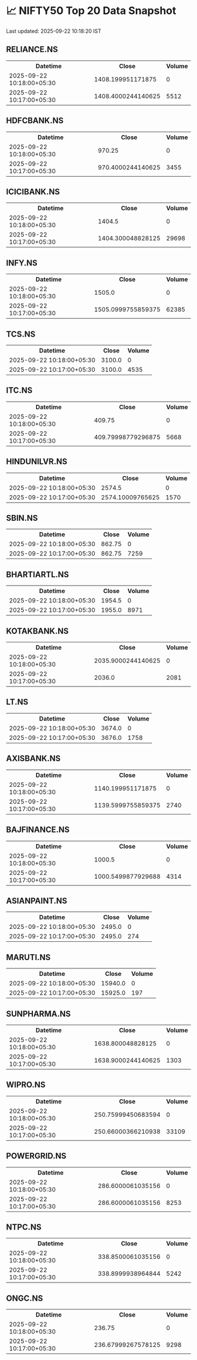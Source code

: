 # 📈 NIFTY50 Top 20 Data Snapshot

Last updated: 2025-09-22 10:18:20 IST

## RELIANCE.NS

<table>
  <tr><th>Datetime</th><th>Close</th><th>Volume</th></tr>
  <tr><td>2025-09-22 10:18:00+05:30</td><td>1408.199951171875</td><td>0</td></tr>
  <tr><td>2025-09-22 10:17:00+05:30</td><td>1408.4000244140625</td><td>5512</td></tr>
</table>

## HDFCBANK.NS

<table>
  <tr><th>Datetime</th><th>Close</th><th>Volume</th></tr>
  <tr><td>2025-09-22 10:18:00+05:30</td><td>970.25</td><td>0</td></tr>
  <tr><td>2025-09-22 10:17:00+05:30</td><td>970.4000244140625</td><td>3455</td></tr>
</table>

## ICICIBANK.NS

<table>
  <tr><th>Datetime</th><th>Close</th><th>Volume</th></tr>
  <tr><td>2025-09-22 10:18:00+05:30</td><td>1404.5</td><td>0</td></tr>
  <tr><td>2025-09-22 10:17:00+05:30</td><td>1404.300048828125</td><td>29698</td></tr>
</table>

## INFY.NS

<table>
  <tr><th>Datetime</th><th>Close</th><th>Volume</th></tr>
  <tr><td>2025-09-22 10:18:00+05:30</td><td>1505.0</td><td>0</td></tr>
  <tr><td>2025-09-22 10:17:00+05:30</td><td>1505.0999755859375</td><td>62385</td></tr>
</table>

## TCS.NS

<table>
  <tr><th>Datetime</th><th>Close</th><th>Volume</th></tr>
  <tr><td>2025-09-22 10:18:00+05:30</td><td>3100.0</td><td>0</td></tr>
  <tr><td>2025-09-22 10:17:00+05:30</td><td>3100.0</td><td>4535</td></tr>
</table>

## ITC.NS

<table>
  <tr><th>Datetime</th><th>Close</th><th>Volume</th></tr>
  <tr><td>2025-09-22 10:18:00+05:30</td><td>409.75</td><td>0</td></tr>
  <tr><td>2025-09-22 10:17:00+05:30</td><td>409.79998779296875</td><td>5668</td></tr>
</table>

## HINDUNILVR.NS

<table>
  <tr><th>Datetime</th><th>Close</th><th>Volume</th></tr>
  <tr><td>2025-09-22 10:18:00+05:30</td><td>2574.5</td><td>0</td></tr>
  <tr><td>2025-09-22 10:17:00+05:30</td><td>2574.10009765625</td><td>1570</td></tr>
</table>

## SBIN.NS

<table>
  <tr><th>Datetime</th><th>Close</th><th>Volume</th></tr>
  <tr><td>2025-09-22 10:18:00+05:30</td><td>862.75</td><td>0</td></tr>
  <tr><td>2025-09-22 10:17:00+05:30</td><td>862.75</td><td>7259</td></tr>
</table>

## BHARTIARTL.NS

<table>
  <tr><th>Datetime</th><th>Close</th><th>Volume</th></tr>
  <tr><td>2025-09-22 10:18:00+05:30</td><td>1954.5</td><td>0</td></tr>
  <tr><td>2025-09-22 10:17:00+05:30</td><td>1955.0</td><td>8971</td></tr>
</table>

## KOTAKBANK.NS

<table>
  <tr><th>Datetime</th><th>Close</th><th>Volume</th></tr>
  <tr><td>2025-09-22 10:18:00+05:30</td><td>2035.9000244140625</td><td>0</td></tr>
  <tr><td>2025-09-22 10:17:00+05:30</td><td>2036.0</td><td>2081</td></tr>
</table>

## LT.NS

<table>
  <tr><th>Datetime</th><th>Close</th><th>Volume</th></tr>
  <tr><td>2025-09-22 10:18:00+05:30</td><td>3674.0</td><td>0</td></tr>
  <tr><td>2025-09-22 10:17:00+05:30</td><td>3676.0</td><td>1758</td></tr>
</table>

## AXISBANK.NS

<table>
  <tr><th>Datetime</th><th>Close</th><th>Volume</th></tr>
  <tr><td>2025-09-22 10:18:00+05:30</td><td>1140.199951171875</td><td>0</td></tr>
  <tr><td>2025-09-22 10:17:00+05:30</td><td>1139.5999755859375</td><td>2740</td></tr>
</table>

## BAJFINANCE.NS

<table>
  <tr><th>Datetime</th><th>Close</th><th>Volume</th></tr>
  <tr><td>2025-09-22 10:18:00+05:30</td><td>1000.5</td><td>0</td></tr>
  <tr><td>2025-09-22 10:17:00+05:30</td><td>1000.5499877929688</td><td>4314</td></tr>
</table>

## ASIANPAINT.NS

<table>
  <tr><th>Datetime</th><th>Close</th><th>Volume</th></tr>
  <tr><td>2025-09-22 10:18:00+05:30</td><td>2495.0</td><td>0</td></tr>
  <tr><td>2025-09-22 10:17:00+05:30</td><td>2495.0</td><td>274</td></tr>
</table>

## MARUTI.NS

<table>
  <tr><th>Datetime</th><th>Close</th><th>Volume</th></tr>
  <tr><td>2025-09-22 10:18:00+05:30</td><td>15940.0</td><td>0</td></tr>
  <tr><td>2025-09-22 10:17:00+05:30</td><td>15925.0</td><td>197</td></tr>
</table>

## SUNPHARMA.NS

<table>
  <tr><th>Datetime</th><th>Close</th><th>Volume</th></tr>
  <tr><td>2025-09-22 10:18:00+05:30</td><td>1638.800048828125</td><td>0</td></tr>
  <tr><td>2025-09-22 10:17:00+05:30</td><td>1638.9000244140625</td><td>1303</td></tr>
</table>

## WIPRO.NS

<table>
  <tr><th>Datetime</th><th>Close</th><th>Volume</th></tr>
  <tr><td>2025-09-22 10:18:00+05:30</td><td>250.75999450683594</td><td>0</td></tr>
  <tr><td>2025-09-22 10:17:00+05:30</td><td>250.66000366210938</td><td>33109</td></tr>
</table>

## POWERGRID.NS

<table>
  <tr><th>Datetime</th><th>Close</th><th>Volume</th></tr>
  <tr><td>2025-09-22 10:18:00+05:30</td><td>286.6000061035156</td><td>0</td></tr>
  <tr><td>2025-09-22 10:17:00+05:30</td><td>286.6000061035156</td><td>8253</td></tr>
</table>

## NTPC.NS

<table>
  <tr><th>Datetime</th><th>Close</th><th>Volume</th></tr>
  <tr><td>2025-09-22 10:18:00+05:30</td><td>338.8500061035156</td><td>0</td></tr>
  <tr><td>2025-09-22 10:17:00+05:30</td><td>338.8999938964844</td><td>5242</td></tr>
</table>

## ONGC.NS

<table>
  <tr><th>Datetime</th><th>Close</th><th>Volume</th></tr>
  <tr><td>2025-09-22 10:18:00+05:30</td><td>236.75</td><td>0</td></tr>
  <tr><td>2025-09-22 10:17:00+05:30</td><td>236.67999267578125</td><td>9298</td></tr>
</table>

